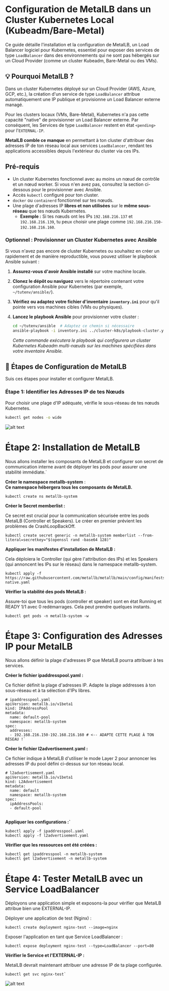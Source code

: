 # Configuration de MetalLB dans un Cluster Kubernetes Local (Kubeadm/Bare-Metal)

Ce guide détaille l'installation et la configuration de MetalLB, un Load Balancer logiciel pour Kubernetes, essentiel pour exposer des services de type `LoadBalancer` dans des environnements qui ne sont pas hébergés sur un Cloud Provider (comme un cluster Kubeadm, Bare-Metal ou des VMs).


## 💡 Pourquoi MetalLB ?

Dans un cluster Kubernetes déployé sur un Cloud Provider (AWS, Azure, GCP, etc.), la création d'un service de type `LoadBalancer` attribue automatiquement une IP publique et provisionne un Load Balancer externe managé.

Pour les clusters locaux (VMs, Bare-Metal), Kubernetes n'a pas cette capacité "native" de provisionner un Load Balancer externe. Par conséquent, les Services de type `LoadBalancer` restent en état `<pending>` pour l'`EXTERNAL-IP`.

**MetalLB comble ce manque** en permettant à ton cluster d'attribuer des adresses IP de ton réseau local aux services `LoadBalancer`, rendant tes applications accessibles depuis l'extérieur du cluster via ces IPs.


## Pré-requis


*   Un cluster Kubernetes fonctionnel avec au moins un nœud de contrôle et un nœud worker. Si vous n'en avez pas, consultez la section ci-dessous pour le provisionner avec Ansible.
*   Accès `kubectl` configuré pour ton cluster.
*   `docker` ou `containerd` fonctionnel sur tes nœuds.
*   Une plage d'adresses IP **libres et non utilisées** sur le **même sous-réseau** que tes nœuds Kubernetes.
    *   **Exemple :** Si tes nœuds ont les IPs `192.168.216.137` et `192.168.216.139`, tu peux choisir une plage comme `192.168.216.150-192.168.216.160`.



### Optionnel : Provisionner un Cluster Kubernetes avec Ansible

Si vous n'avez pas encore de cluster Kubernetes ou souhaitez en créer un rapidement et de manière reproductible, vous pouvez utiliser le playbook Ansible suivant :

1.  **Assurez-vous d'avoir Ansible installé** sur votre machine locale.
2.  **Clonez le dépôt ou naviguez** vers le répertoire contenant votre configuration Ansible pour Kubernetes (par exemple, `~/tutenv/ansible/`).
3.  **Vérifiez ou adaptez votre fichier d'inventaire `inventory.ini`** pour qu'il pointe vers vos machines cibles (VMs ou physiques).
4.  **Lancez le playbook Ansible** pour provisionner votre cluster :

    ```bash
    cd ~/tutenv/ansible  # Adaptez ce chemin si nécessaire
    ansible-playbook -i inventory.ini ../cluster-k8s/playbook-cluster.yaml
    ```
    *Cette commande exécutera le playbook qui configurera un cluster Kubernetes Kubeadm multi-nœuds sur les machines spécifiées dans votre inventaire Ansible.*



## 🚀 Étapes de Configuration de MetalLB

Suis ces étapes pour installer et configurer MetalLB.

### Étape 1: Identifier les Adresses IP de tes Nœuds

Pour choisir une plage d'IP adéquate, vérifie le sous-réseau de tes nœuds Kubernetes.

```bash
kubectl get nodes -o wide

``````

![alt text](Screenshots/nodes.PNG)

# Étape 2: Installation de MetalLB


Nous allons installer les composants de MetalLB et configurer son secret de communication interne avant de déployer les pods pour assurer une stabilité immédiate.`  

__Créer le namespace metallb-system__ :  
**Ce namespace hébergera tous les composants de MetalLB.**

````
kubectl create ns metallb-system

````



**Créer le Secret memberlist :**  

Ce secret est crucial pour la communication sécurisée entre les pods MetalLB (Controller et Speakers). Le créer en premier prévient les problèmes de CrashLoopBackOff.  

`````
kubectl create secret generic -n metallb-system memberlist --from-literal=secretkey="$(openssl rand -base64 128)"
``````

**Appliquer les manifestes d'installation de MetalLB :**  

Cela déploiera le Controller (qui gère l'attribution des IPs) et les Speakers (qui annoncent les IPs sur le réseau) dans le namespace metallb-system.  

``````
kubectl apply -f https://raw.githubusercontent.com/metallb/metallb/main/config/manifests/metallb-native.yaml
``````


**Vérifier la stabilité des pods MetalLB :**  

Assure-toi que tous les pods (controller et speaker) sont en état Running et READY 1/1 avec 0 redémarrages. Cela peut prendre quelques instants.  

``````
kubectl get pods -n metallb-system -w
``````

# Étape 3: Configuration des Adresses IP pour MetalLB
Nous allons définir la plage d'adresses IP que MetalLB pourra attribuer à tes services.  

**Créer le fichier ipaddresspool.yaml :**  

Ce fichier définit la plage d'adresses IP. Adapte la plage addresses à ton sous-réseau et à ta sélection d'IPs libres.
````
# ipaddresspool.yaml
apiVersion: metallb.io/v1beta1
kind: IPAddressPool
metadata:
  name: default-pool
  namespace: metallb-system
spec:
  addresses:
  - 192.168.216.150-192.168.216.160 # <-- ADAPTE CETTE PLAGE À TON RÉSEAU !`

``````

**Créer le fichier l2advertisement.yaml :**  

Ce fichier indique à MetalLB d'utiliser le mode Layer 2 pour annoncer les adresses IP du pool défini ci-dessus sur ton réseau local.
````
# l2advertisement.yaml
apiVersion: metallb.io/v1beta1
kind: L2Advertisement
metadata:
  name: default
  namespace: metallb-system
spec:
  ipAddressPools:
  - default-pool


````
**Appliquer les configurations :`**  

``````
kubectl apply -f ipaddresspool.yaml
kubectl apply -f l2advertisement.yaml
``````


**Vérifier que les ressources ont été créées :**  

``````
kubectl get ipaddresspool -n metallb-system
kubectl get l2advertisement -n metallb-system

``````

# Étape 4: Tester MetalLB avec un Service LoadBalancer

Déployons une application simple et exposons-la pour vérifier que MetalLB attribue bien une EXTERNAL-IP.  

Déployer une application de test (Nginx) :  

``````
kubectl create deployment nginx-test --image=nginx
``````
Exposer l'application en tant que Service LoadBalancer :
``````
kubectl expose deployment nginx-test --type=LoadBalancer --port=80
``````
**Vérifier le Service et l'EXTERNAL-IP :**  

MetalLB devrait maintenant attribuer une adresse IP de ta plage configurée.
````
kubectl get svc nginx-test`
`````

![alt text](Screenshots/nginx-svc.PNG)